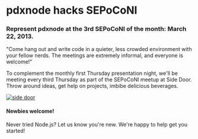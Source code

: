 pdxnode hacks SEPoCoNI
=======

### Represent pdxnode at the 3rd SEPoCoNI of the month: March 22, 2013.

"Come hang out and write code in a quieter, less crowded environment with your fellow nerds.
	The meetings are extremely informal, and everyone is welcome!"

To complement the monthly first Thursday presentation night, we'll be meeting every third Thursday 
	as part of the SEPoCoNI meetup at Side Door. Throw around ideas, get help on projects, imbibe delicious beverages.  

[![side door](https://maps.google.com/maps/api/staticmap?size=300x300&maptype=roadmap&sensor=false&markers=color:red%7C45.518729,-122.661173&client=google-maps-sharing&signature=v-ahl-fbc6TSSQFflvspgw7JGkU=)](https://plus.google.com/102490794226167909054/about)

#### Newbies welcome!

Never tried Node.js? Let us know you're new. We're happy to help get you started! 
